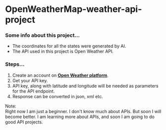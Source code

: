 # OpenWeatherMap-weather-api-project
### Some info about this project...
- The coordinates for all the states were generated by AI.
- The API used in this project is Open Weather API.

### Steps...
1. Create an account on **[Open Weather platform](https://openweathermap.org/)**.
2. Get your API key.
3. API key, along with latitude and longitude will be needed as parameters for the API endpoint.
4. Response can be converted in json, xml etc.

Note:  
Right now I am just a beginner. I don't know much about APIs. But soon I will become better. I am learning more about APIs, and soon I am going to do good API projects.
